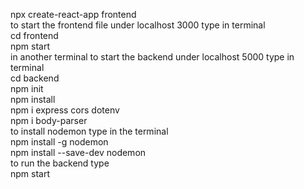 npx create-react-app frontend<br/>
to start the frontend file under localhost 3000 type in terminal<br/>
cd frontend<br/>
npm start<br/>
in another terminal to start the backend under localhost 5000 type in terminal<br/>
cd backend<br/>
npm init<br/>
npm install<br/>
npm i express cors dotenv<br/>
npm i body-parser<br/>
to install nodemon  type in the terminal<br/>
npm install -g nodemon<br/>
npm install --save-dev nodemon<br/>
to run the backend type<br/>
npm start<br/>
